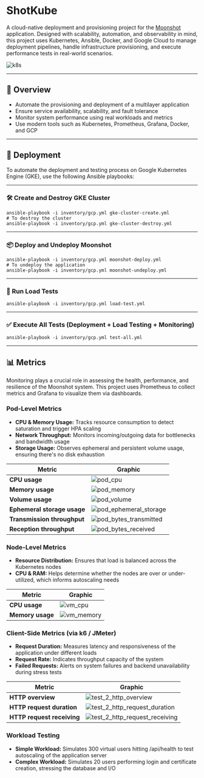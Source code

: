 # ShotKube 

A cloud-native deployment and provisioning project for the [Moonshot](https://github.com/ASCN-UM/moonshot) application. Designed with scalability, automation, and observability in mind, this project uses Kubernetes, Ansible, Docker, and Google Cloud to manage deployment pipelines, handle infrastructure provisioning, and execute performance tests in real-world scenarios.

![k8s](https://github.com/user-attachments/assets/43a61a4f-0d53-4c84-b66d-ab9753573eca)

---

## 📌 Overview

- Automate the provisioning and deployment of a multilayer application
- Ensure service availability, scalability, and fault tolerance
- Monitor system performance using real workloads and metrics
- Use modern tools such as Kubernetes, Prometheus, Grafana, Docker, and GCP

---

## 🚀 Deployment

To automate the deployment and testing process on Google Kubernetes Engine (GKE), use the following Ansible playbooks:

---

### 🛠️ Create and Destroy GKE Cluster

```
ansible-playbook -i inventory/gcp.yml gke-cluster-create.yml
# To destroy the cluster
ansible-playbook -i inventory/gcp.yml gke-cluster-destroy.yml
```
----

### 📦 Deploy and Undeploy Moonshot

```
ansible-playbook -i inventory/gcp.yml moonshot-deploy.yml
# To undeploy the application
ansible-playbook -i inventory/gcp.yml moonshot-undeploy.yml
```

---

### 🔬 Run Load Tests

```
ansible-playbook -i inventory/gcp.yml load-test.yml
```

---

### ✅ Execute All Tests (Deployment + Load Testing + Monitoring)

```
ansible-playbook -i inventory/gcp.yml test-all.yml
```

---

## 📊 Metrics

Monitoring plays a crucial role in assessing the health, performance, and resilience of the Moonshot system. This project uses Prometheus to collect metrics and Grafana to visualize them via dashboards.

### Pod-Level Metrics

- **CPU & Memory Usage:** Tracks resource consumption to detect saturation and trigger HPA scaling
- **Network Throughput:** Monitors incoming/outgoing data for bottlenecks and bandwidth usage
- **Storage Usage:** Observes ephemeral and persistent volume usage, ensuring there's no disk exhaustion

| **Metric**     | **Graphic**                      | 
|---------------|----------------------------------|
| **CPU usage**                    | ![pod_cpu](https://github.com/user-attachments/assets/1e16f253-4293-4978-8e78-1beb8a8b131a)                |
| **Memory usage**                 | ![pod_memory](https://github.com/user-attachments/assets/46a9ec2c-12e4-440c-91e4-7ed7706a3538)             |
| **Volume usage**                 | ![pod_volume](https://github.com/user-attachments/assets/11b363c1-fe8f-4fd9-9ba0-205519e83b29)             |
| **Ephemeral storage usage**      | ![pod_ephemeral_storage](https://github.com/user-attachments/assets/58e740eb-e807-420c-abf6-6af3e2993e0e)  |
| **Transmission throughput**      | ![pod_bytes_transmitted](https://github.com/user-attachments/assets/6242b85b-64dc-4865-8cc4-baa03eb93975)  |
| **Reception throughput**         | ![pod_bytes_received](https://github.com/user-attachments/assets/ab88e53c-cd26-45b8-bd58-a6167b8084c0)     |

### Node-Level Metrics

- **Resource Distribution:** Ensures that load is balanced across the Kubernetes nodes
- **CPU & RAM:** Helps determine whether the nodes are over or under-utilized, which informs autoscaling needs

| **Metric**     | **Graphic**                      | 
|---------------|----------------------------------|
| **CPU usage**                    | ![vm_cpu](https://github.com/user-attachments/assets/265829d8-25bc-47a9-ae8c-c47a9e4b66a5)                |
| **Memory usage**                 | ![vm_memory](https://github.com/user-attachments/assets/bf6cf08f-4767-4ac5-ba21-d0ac88b609f9)             |

### Client-Side Metrics (via k6 / JMeter)

- **Request Duration:** Measures latency and responsiveness of the application under different loads
- **Request Rate:** Indicates throughput capacity of the system
- **Failed Requests:** Alerts on system failures and backend unavailability during stress tests

| **Metric**     | **Graphic**                      | 
|---------------|----------------------------------|
| **HTTP overview**              | ![test_2_http_overview](https://github.com/user-attachments/assets/ba509b04-b7f1-4b7c-bbb8-76b5d629eaee)          |
| **HTTP request duration**      | ![test_2_http_request_duration](https://github.com/user-attachments/assets/50173a6c-8963-40d6-96ff-970183ce4a8d)  |
| **HTTP request receiving**     | ![test_2_http_request_receiving](https://github.com/user-attachments/assets/95903e89-2819-4245-813d-730f7e871477) |

### Workload Testing

- **Simple Workload:** Simulates 300 virtual users hitting /api/health to test autoscaling of the application server
- **Complex Workload:** Simulates 20 users performing login and certificate creation, stressing the database and I/O
